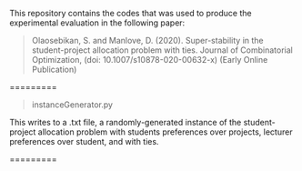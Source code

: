 This repository contains the codes that was used to produce the experimental evaluation in the following paper:

> Olaosebikan, S. and Manlove, D. (2020). Super-stability in the student-project allocation problem with ties. 
Journal of Combinatorial Optimization, (doi: 10.1007/s10878-020-00632-x) (Early Online Publication)

=========

> instanceGenerator.py

This writes to a .txt file, a randomly-generated instance of the student-project allocation problem with students preferences over projects, lecturer preferences over student, and with ties.

=========

